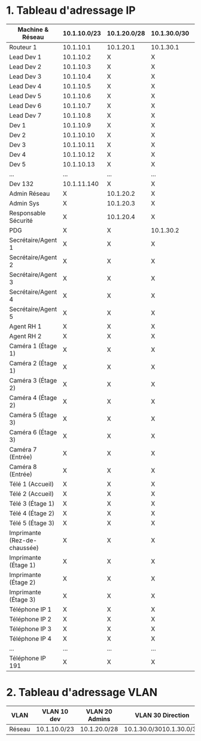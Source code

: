 
# 1. Tableau d'adressage IP

| Machine & Réseau      | 10.1.10.0/23      | 10.1.20.0/28      | 10.1.30.0/30      | 10.1.40.0/29      | 10.1.50.0/28      | 10.1.60.0/26      | 10.1.70.0/26      | 10.1.80.0/28      | 10.1.90.0/23      |
|-----------------------|-------------------|-------------------|-------------------|-------------------|-------------------|-------------------|-------------------|-------------------|-------------------|
| Routeur 1             | 10.1.10.1         | 10.1.20.1         | 10.1.30.1         | 10.1.40.1         | 10.1.50.1         | 10.1.60.1         | 10.1.70.1         | 10.1.80.1         | 10.1.90.1         |
| Lead Dev 1            | 10.1.10.2         | X                 | X                 | X                 | X                 | X                 | X                 | X                 | X                 |
| Lead Dev 2            | 10.1.10.3         | X                 | X                 | X                 | X                 | X                 | X                 | X                 | X                 |
| Lead Dev 3            | 10.1.10.4         | X                 | X                 | X                 | X                 | X                 | X                 | X                 | X                 |
| Lead Dev 4            | 10.1.10.5         | X                 | X                 | X                 | X                 | X                 | X                 | X                 | X                 |
| Lead Dev 5            | 10.1.10.6         | X                 | X                 | X                 | X                 | X                 | X                 | X                 | X                 |
| Lead Dev 6            | 10.1.10.7         | X                 | X                 | X                 | X                 | X                 | X                 | X                 | X                 |
| Lead Dev 7            | 10.1.10.8         | X                 | X                 | X                 | X                 | X                 | X                 | X                 | X                 |
| Dev 1                 | 10.1.10.9         | X                 | X                 | X                 | X                 | X                 | X                 | X                 | X                 |
| Dev 2                 | 10.1.10.10        | X                 | X                 | X                 | X                 | X                 | X                 | X                 | X                 |
| Dev 3                 | 10.1.10.11        | X                 | X                 | X                 | X                 | X                 | X                 | X                 | X                 |
| Dev 4                 | 10.1.10.12        | X                 | X                 | X                 | X                 | X                 | X                 | X                 | X                 |
| Dev 5                 | 10.1.10.13        | X                 | X                 | X                 | X                 | X                 | X                 | X                 | X                 |
| ...                   | ...               | ...               | ...               | ...               | ...               | ...               | ...               | ...               | ...               |
| Dev 132               | 10.1.11.140       | X                 | X                 | X                 | X                 | X                 | X                 | X                 | X                 |
| Admin Réseau          | X                 | 10.1.20.2         | X                 | X                 | X                 | X                 | X                 | X                 | X                 |
| Admin Sys             | X                 | 10.1.20.3         | X                 | X                 | X                 | X                 | X                 | X                 | X                 |
| Responsable Sécurité  | X                 | 10.1.20.4         | X                 | X                 | X                 | X                 | X                 | X                 | X                 |
| PDG                   | X                 | X                 | 10.1.30.2         | X                 | X                 | X                 | X                 | X                 | X                 |
| Secrétaire/Agent 1    | X                 | X                 | X                 | 10.1.40.2         | X                 | X                 | X                 | X                 | X                 |
| Secrétaire/Agent 2    | X                 | X                 | X                 | 10.1.40.3         | X                 | X                 | X                 | X                 | X                 |
| Secrétaire/Agent 3    | X                 | X                 | X                 | 10.1.40.4         | X                 | X                 | X                 | X                 | X                 |
| Secrétaire/Agent 4    | X                 | X                 | X                 | 10.1.40.5         | X                 | X                 | X                 | X                 | X                 |
| Secrétaire/Agent 5    | X                 | X                 | X                 | 10.1.40.6         | X                 | X                 | X                 | X                 | X                 |
| Agent RH 1            | X                 | X                 | X                 | X                 | 10.1.50.2         | X                 | X                 | X                 | X                 |
| Agent RH 2            | X                 | X                 | X                 | X                 | 10.1.50.3         | X                 | X                 | X                 | X                 |
| Caméra 1 (Étage 1)    | X                 | X                 | X                 | X                 | X                 | 10.1.60.2         | X                 | X                 | X                 |
| Caméra 2 (Étage 1)    | X                 | X                 | X                 | X                 | X                 | 10.1.60.3         | X                 | X                 | X                 |
| Caméra 3 (Étage 2)    | X                 | X                 | X                 | X                 | X                 | 10.1.60.4         | X                 | X                 | X                 |
| Caméra 4 (Étage 2)    | X                 | X                 | X                 | X                 | X                 | 10.1.60.5         | X                 | X                 | X                 |
| Caméra 5 (Étage 3)    | X                 | X                 | X                 | X                 | X                 | 10.1.60.6         | X                 | X                 | X                 |
| Caméra 6 (Étage 3)    | X                 | X                 | X                 | X                 | X                 | 10.1.60.7         | X                 | X                 | X                 |
| Caméra 7 (Entrée)     | X                 | X                 | X                 | X                 | X                 | 10.1.60.8         | X                 | X                 | X                 |
| Caméra 8 (Entrée)     | X                 | X                 | X                 | X                 | X                 | 10.1.60.9         | X                 | X                 | X                 |
| Télé 1 (Accueil)      | X                 | X                 | X                 | X                 | X                 | X                 | 10.1.70.2         | X                 | X                 |
| Télé 2 (Accueil)      | X                 | X                 | X                 | X                 | X                 | X                 | 10.1.70.3         | X                 | X                 |
| Télé 3 (Étage 1)      | X                 | X                 | X                 | X                 | X                 | X                 | 10.1.70.4         | X                 | X                 |
| Télé 4 (Étage 2)      | X                 | X                 | X                 | X                 | X                 | X                 | 10.1.70.5         | X                 | X                 |
| Télé 5 (Étage 3)      | X                 | X                 | X                 | X                 | X                 | X                 | 10.1.70.6         | X                 | X                 |
| Imprimante (Rez-de-chaussée) | X          | X                 | X                 | X                 | X                 | X                 | X                 | 10.1.80.2         | X                 |
| Imprimante (Étage 1)  | X                 | X                 | X                 | X                 | X                 | X                 | X                 | 10.1.80.3         | X                 |
| Imprimante (Étage 2)  | X                 | X                 | X                 | X                 | X                 | X                 | X                 | 10.1.80.4         | X                 |
| Imprimante (Étage 3)  | X                 | X                 | X                 | X                 | X                 | X                 | X                 | 10.1.80.5         | X                 |
| Téléphone IP 1        | X                 | X                 | X                 | X                 | X                 | X                 | X                 | X                 | 10.1.90.2         |
| Téléphone IP 2        | X                 | X                 | X                 | X                 | X                 | X                 | X                 | X                 | 10.1.90.3         |
| Téléphone IP 3        | X                 | X                 | X                 | X                 | X                 | X                 | X                 | X                 | 10.1.90.4         |
| Téléphone IP 4        | X                 | X                 | X                 | X                 | X                 | X                 | X                 | X                 | 10.1.90.5         |
| ...                   | ...               | ...               | ...               | ...               | ...               | ...               | ...               | ...               | ...               |
| Téléphone IP 191      | X                 | X                 | X                 | X                 | X                 | X                 | X                 | X                 | 10.1.91.192       |



# 2. Tableau d'adressage VLAN


| VLAN | VLAN 10 **dev** | VLAN 20 **Admins** | VLAN 30 **Direction** | VLAN 40 **Secretariat** | VLAN 50 **RH** | VLAN 60 **Cameras** | VLAN 70 **TV** | VLAN 80 **Imprimantes** | VLAN 90 **Tel** |
|------------------|-----------|-----------|-----------|-----------|-----------|-----------|-----------|----------|-----------|
|Réseau|10.1.10.0/23|10.1.20.0/28|10.1.30.0/3010.1.30.0/30|10.1.40.0/29|10.1.50.0/28|10.1.60.0/26|10.1.70.0/26|10.1.80.0/28|10.1.90.0/23|

